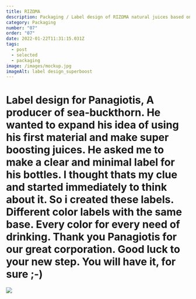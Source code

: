```yaml
---
title: RIZΩMA
description: Packaging / Label design of RIZΩMA natural juices based on sea-buckthorn.
category: Packaging
number: "07"
order: "07"
date: 2022-01-22T11:31:15.031Z
tags:
  - post
  - selected
  - packaging
image: /images/mockup.jpg
imageAlt: label design_superboost
---
```

# Label design for Panagiotis, A producer of sea-buckthorn. He wanted to expand his idea of using his first material and make super boosting juices. He asked me to make a clear and minimal label for his bottles. I thought thats my clue and started immediately to think about it. So i created these labels. Different color labels with the same base. Every color for every need of drinking. Thank you Panagiotis for our great corporation. Good luck to your new step. You will have it, for sure ;-)

![](/images/mockup1.jpg)